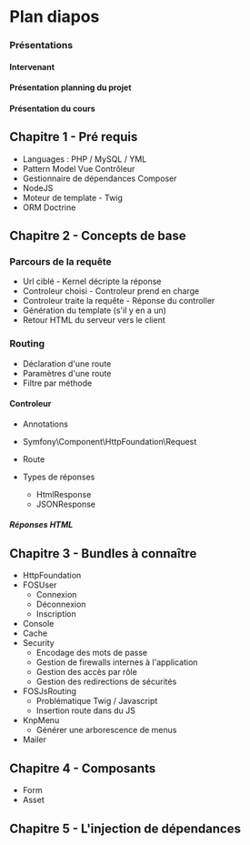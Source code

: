 # Plan diapos

### Présentations
 #### Intervenant
 #### Présentation planning du projet
 #### Présentation du cours

## Chapitre 1 - Pré requis

*  Languages : PHP / MySQL / YML
* Pattern Model Vue Contrôleur
* Gestionnaire de dépendances Composer
* NodeJS
* Moteur de template - Twig
* ORM Doctrine

## Chapitre 2 - Concepts de base

### Parcours de la requête
* Url ciblé - Kernel décripte la réponse
* Controleur choisi - Controleur prend en charge
* Controleur traite la requête - Réponse du controller
* Génération du template (s'il y en a un)
* Retour HTML du serveur vers le client

### Routing
* Déclaration d'une route
* Paramètres d'une route
* Filtre par méthode

#### Controleur
* Annotations 
* Symfony\Component\HttpFoundation\Request
* Route

* Types de réponses
  * HtmlResponse
  * JSONResponse

##### Réponses HTML

## Chapitre 3 - Bundles à connaître

 * HttpFoundation
 * FOSUser
   * Connexion
   * Déconnexion
   * Inscription
 * Console
 * Cache 
 * Security
   * Encodage des mots de passe
   * Gestion de firewalls internes à l'application
   * Gestion des accès par rôle
   * Gestion des redirections de sécurités
 * FOSJsRouting
   * Problématique Twig / Javascript
   * Insertion route dans du JS
 * KnpMenu
   * Générer une arborescence de menus
 * Mailer
 
## Chapitre 4 - Composants
 * Form
 * Asset

## Chapitre 5 - L'injection de dépendances





